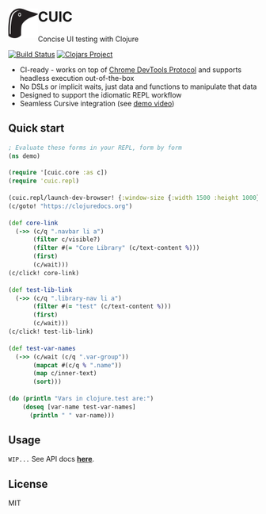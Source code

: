 # <img src="kuikka.svg" align="left" width="60" height="60"> CUIC

Concise UI testing with Clojure

[![Build Status](https://img.shields.io/travis/milankinen/cuic/master.svg?style=flat-square)](https://travis-ci.org/milankinen/cuic)
[![Clojars Project](https://img.shields.io/clojars/v/cuic.svg?style=flat-square)](https://clojars.org/cuic)

* CI-ready - works on top of [Chrome DevTools Protocol](https://chromedevtools.github.io/devtools-protocol) and
supports headless execution out-of-the-box
* No DSLs or implicit waits, just data and functions to manipulate that data
* Designed to support the idiomatic REPL workflow
* Seamless Cursive integration (see [demo video](#TODO))

## Quick start

```clj
; Evaluate these forms in your REPL, form by form
(ns demo)

(require '[cuic.core :as c])
(require 'cuic.repl)

(cuic.repl/launch-dev-browser! {:window-size {:width 1500 :height 1000}})
(c/goto! "https://clojuredocs.org")

(def core-link
  (->> (c/q ".navbar li a")
       (filter c/visible?)
       (filter #(= "Core Library" (c/text-content %)))
       (first)
       (c/wait)))
(c/click! core-link)

(def test-lib-link
  (->> (c/q ".library-nav li a")
       (filter #(= "test" (c/text-content %)))
       (first)
       (c/wait)))
(c/click! test-lib-link)

(def test-var-names
  (->> (c/wait (c/q ".var-group"))
       (mapcat #(c/q % ".name"))
       (map c/inner-text)
       (sort)))

(do (println "Vars in clojure.test are:")
    (doseq [var-name test-var-names]
      (println " " var-name)))
``` 

## Usage

`WIP...` See API docs **[here](https://cljdoc.org/d/cuic/cuic)**.


## License

MIT
